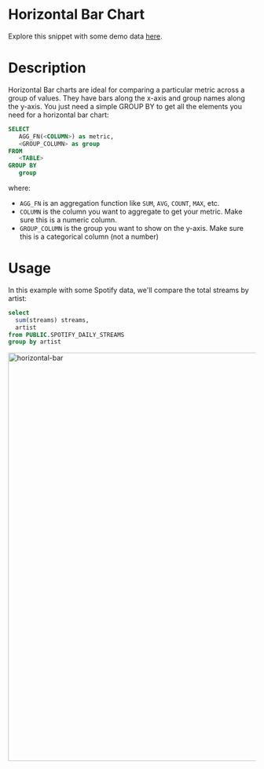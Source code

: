 # Horizontal Bar Chart

Explore this snippet with some demo data [here](https://count.co/n/y9YkufdWrwf?vm=e).

# Description

Horizontal Bar charts are ideal for comparing a particular metric across a group of values. They have bars along the x-axis and group names along the y-axis. 
You just need a simple GROUP BY to get all the elements you need for a horizontal bar chart: 

```sql
SELECT 
   AGG_FN(<COLUMN>) as metric,
   <GROUP_COLUMN> as group
FROM 
   <TABLE>
GROUP BY
   group
```
where: 
- `AGG_FN` is an aggregation function like `SUM`, `AVG`, `COUNT`, `MAX`, etc.
- `COLUMN` is the column you want to aggregate to get your metric. Make sure this is a numeric column.
- `GROUP_COLUMN` is the group you want to show on the y-axis. Make sure this is a categorical column (not a number)

# Usage

In this example with some Spotify data, we'll compare the total streams by artist:

```sql
select
  sum(streams) streams, 
  artist 
from PUBLIC.SPOTIFY_DAILY_STREAMS
group by artist
```
<img width="832" alt="horizontal-bar" src="https://user-images.githubusercontent.com/42146708/124672685-4fb49100-de6c-11eb-9bc6-fc6ce5f340e2.png">
